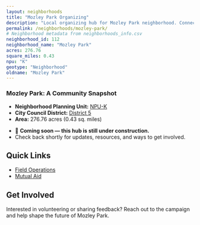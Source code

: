 ```yaml
---
layout: neighborhoods
title: "Mozley Park Organizing"
description: "Local organizing hub for Mozley Park neighborhood. Connect with field operations, mutual aid, and community organizing efforts."
permalink: /neighborhoods/mozley-park/
# Neighborhood metadata from neighborhoods_info.csv
neighborhood_id: 112
neighborhood_name: "Mozley Park"
acres: 276.76
square_miles: 0.43
npu: "K"
geotype: "Neighborhood"
oldname: "Mozley Park"
---
```


### **Mozley Park: A Community Snapshot**

  * **Neighborhood Planning Unit:** [NPU-K](https://www.atlantaga.gov/government/departments/city-planning/neighborhood-planning-units/neighborhood-and-npu-contacts)
  * **City Council District:** [District 5](https://citycouncil.atlantaga.gov/council-members/antonio-lewis)
  * **Area:** 276.76 acres (0.43 sq. miles)

- 🚧 **Coming soon — this hub is still under construction.**
- Check back shortly for updates, resources, and ways to get involved.

## Quick Links

- [Field Operations](./field-ops/)
- [Mutual Aid](./mutual-aid/)

## Get Involved

Interested in volunteering or sharing feedback? Reach out to the campaign and help shape the future of Mozley Park.
